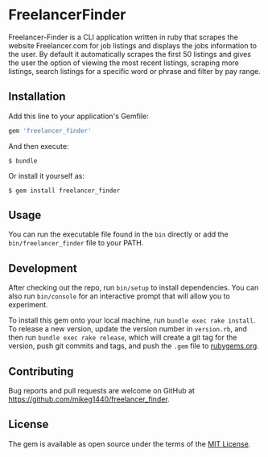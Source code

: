 # FreelancerFinder

Freelancer-Finder is a CLI application written in ruby that scrapes the website Freelancer.com for job listings and displays the jobs information to the user.  By default it automatically scrapes the first 50 listings and gives the user the option of viewing the most recent listings, scraping more listings, search listings for a specific word or phrase and filter by pay range.

## Installation

Add this line to your application's Gemfile:

```ruby
gem 'freelancer_finder'
```

And then execute:

    $ bundle

Or install it yourself as:

    $ gem install freelancer_finder

## Usage

  You can run the executable file found in the `bin` directly or add the `bin/freelancer_finder` file to your PATH.

## Development

After checking out the repo, run `bin/setup` to install dependencies. You can also run `bin/console` for an interactive prompt that will allow you to experiment.

To install this gem onto your local machine, run `bundle exec rake install`. To release a new version, update the version number in `version.rb`, and then run `bundle exec rake release`, which will create a git tag for the version, push git commits and tags, and push the `.gem` file to [rubygems.org](https://rubygems.org).

## Contributing

Bug reports and pull requests are welcome on GitHub at https://github.com/mikeg1440/freelancer_finder.

## License

The gem is available as open source under the terms of the [MIT License](https://opensource.org/licenses/MIT).
